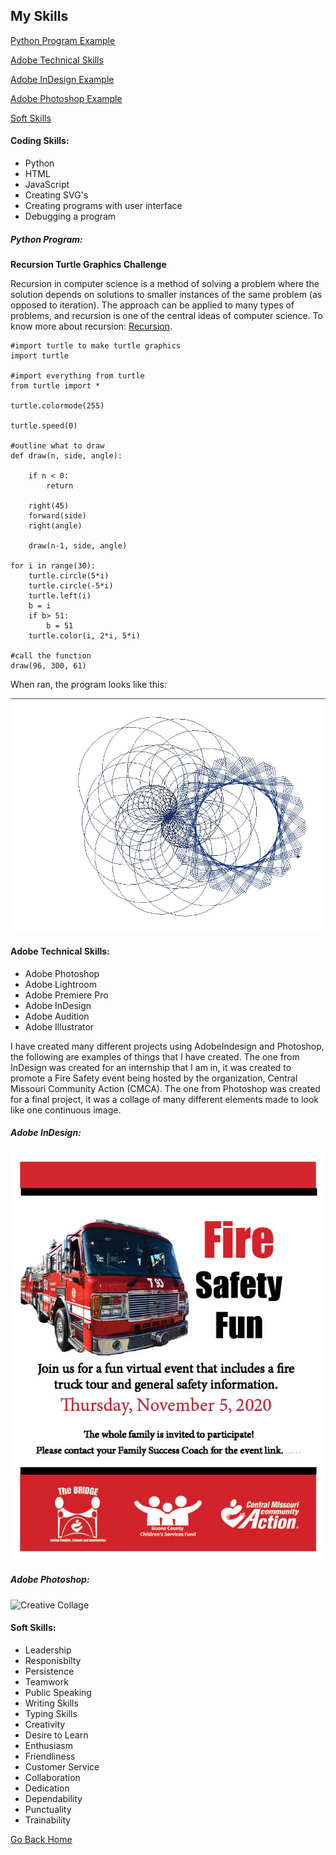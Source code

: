 ## My Skills

[Python Program Example](https://github.com/LaykinK/LaykinK.github.io/blob/main/My%20Skills.md#python-program)

[Adobe Technical Skills](https://github.com/LaykinK/LaykinK.github.io/blob/main/My%20Skills.md#adobe-technical-skills)

[Adobe InDesign Example](https://github.com/LaykinK/LaykinK.github.io/blob/main/My%20Skills.md#adobe-indesign)

[Adobe Photoshop Example](https://github.com/LaykinK/LaykinK.github.io/blob/main/My%20Skills.md#adobe-photoshop)

[Soft Skills](https://github.com/LaykinK/LaykinK.github.io/blob/main/My%20Skills.md#soft-skills)



#### Coding Skills:
- Python
- HTML
- JavaScript
- Creating SVG's
- Creating programs with user interface
- Debugging a program

##### *Python Program*:

**Recursion Turtle Graphics Challenge**

Recursion in computer science is a method of solving a problem where the solution depends on solutions to smaller instances of the same problem (as opposed to iteration). The approach can be applied to many types of problems, and recursion is one of the central ideas of computer science. To know more about recursion: [Recursion](https://en.wikipedia.org/wiki/Recursion).

```
#import turtle to make turtle graphics
import turtle

#import everything from turtle
from turtle import *

turtle.colormode(255)

turtle.speed(0)

#outline what to draw
def draw(n, side, angle):

    if n < 0:
        return
    
    right(45)
    forward(side)
    right(angle)

    draw(n-1, side, angle)

for i in range(30):
    turtle.circle(5*i)
    turtle.circle(-5*i)
    turtle.left(i)
    b = i
    if b> 51:
        b = 51
    turtle.color(i, 2*i, 5*i)

#call the function
draw(96, 300, 61)
```

When ran, the program looks like this:

![Recursion Turtle Graphics](https://github.com/LaykinK/LaykinK.github.io/blob/main/Turtle%20Graphics.JPG)

#### Adobe Technical Skills:
- Adobe Photoshop
- Adobe Lightroom
- Adobe Premiere Pro
- Adobe InDesign
- Adobe Audition
- Adobe Illustrator

I have created many different projects using AdobeIndesign and Photoshop, the following are examples of things that I have created. The one from InDesign was created for an internship that I am in, it was created to promote a Fire Safety event being hosted by the organization, Central Missouri Community Action (CMCA). The one from Photoshop was created for a final project, it was a collage of many different elements made to look like one continuous image.

##### Adobe InDesign:

![Fire Safety Poster](https://github.com/LaykinK/LaykinK.github.io/blob/main/FireSafetyFlyer_Internship.jpg)

##### Adobe Photoshop:

![Creative Collage](https://github.com/LaykinK/LaykinK.github.io/blob/main/finalproject3_LaykinKennemer.png)

#### Soft Skills:
- Leadership
- Responisbilty
- Persistence
- Teamwork
- Public Speaking
- Writing Skills
- Typing Skills
- Creativity
- Desire to Learn
- Enthusiasm
- Friendliness
- Customer Service
- Collaboration
- Dedication
- Dependability
- Punctuality
- Trainability


[Go Back Home](https://github.com/LaykinK/LaykinK.github.io#welcome-to-laykins-homepage)
